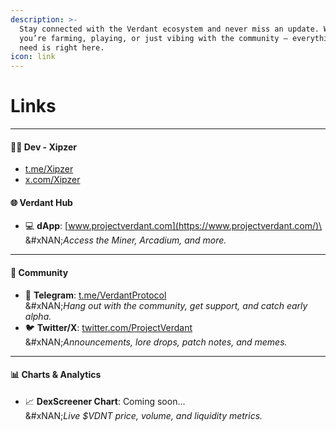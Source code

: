 ```yaml
---
description: >-
  Stay connected with the Verdant ecosystem and never miss an update. Whether
  you’re farming, playing, or just vibing with the community — everything you
  need is right here.
icon: link
---
```


# Links

***

#### 👨‍💻 Dev - Xipzer

* [t.me/Xipzer](https://t.me/Xipzer)
* [x.com/Xipzer](https://x.com/Xipzer)

#### 🌐 **Verdant Hub**

* 💻 **dApp**: [www.projectverdant.com](https://www.projectverdant.com/)\
  &#xNAN;_&#x41;ccess the Miner, Arcadium, and more._

***

#### 📢 **Community**

* 📣 **Telegram**: [t.me/VerdantProtocol](https://t.me/VerdantProtocol)\
  &#xNAN;_&#x48;ang out with the community, get support, and catch early alpha._
* 🐦 **Twitter/X**: [twitter.com/ProjectVerdant](https://x.com/ProjectVerdant)\
  &#xNAN;_&#x41;nnouncements, lore drops, patch notes, and memes._

***

#### 📊 **Charts & Analytics**

* 📈 **DexScreener Chart**: Coming soon...\
  &#xNAN;_&#x4C;ive $VDNT price, volume, and liquidity metrics._
